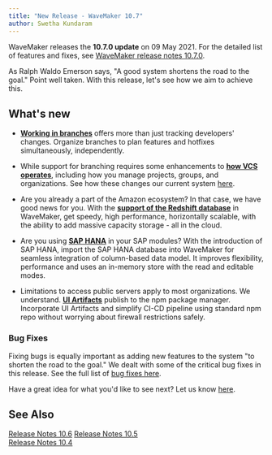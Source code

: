 ```yaml
---
title: "New Release - WaveMaker 10.7"
author: Swetha Kundaram
---
```



WaveMaker releases the **10.7.0 update** on 09 May 2021. For the detailed list of features and fixes, see [WaveMaker release notes 10.7.0](/learn/wavemaker-release-notes/v10-7-0).

As Ralph Waldo Emerson says, "A good system shortens the road to the goal." Point well taken. With this release, let's see how we aim to achieve this. 

<!-- truncate -->

## What's new

- **[Working in branches](/learn/wavemaker-release-notes/v10-7-0#work-in-branches)** offers more than just tracking developers' changes. Organize branches to plan features and hotfixes simultaneously, independently. 


- While support for branching requires some enhancements to **[how VCS operates](/learn/wavemaker-release-notes/v10-7-0#vcs-enhancements)**, including how you manage projects, groups, and organizations. See how these changes our current system [here](/learn/wavemaker-release-notes/v10-7-0#vcs-enhancements).


- Are you already a part of the Amazon ecosystem? In that case, we have good news for you. With the **[support of the Redshift database](/learn/wavemaker-release-notes/v10-7-0#support-for-red-shift-database)** in WaveMaker, get speedy, high performance, horizontally scalable, with the ability to add massive capacity storage - all in the cloud. 


- Are you using **[SAP HANA](/learn/wavemaker-release-notes/v10-7-0#support-for-sap-hana-database)** in your SAP modules? With the introduction of SAP HANA, import the SAP HANA database into WaveMaker for seamless integration of column-based data model. It improves flexibility, performance and uses an in-memory store with the read and editable modes.

- Limitations to access public servers apply to most organizations. We understand. **[UI Artifacts](/learn/wavemaker-release-notes/v10-7-0#ui-artifacts-now-published-to-npm)** publish to the npm package manager. Incorporate UI Artifacts and simplify CI-CD pipeline using standard npm repo without worrying about firewall restrictions safely. 

### Bug Fixes 

Fixing bugs is equally important as adding new features to the system "to shorten the road to the goal." We dealt with some of the critical bug fixes in this release. See the full list of [bug fixes here](/learn/wavemaker-release-notes/v10-7-0/#bug-fixes).

Have a great idea for what you'd like to see next? Let us know [here](mailto:info@wavemaker.com).

## See Also

[Release Notes 10.6](/learn/wavemaker-release-notes/v10-6-0/) 
[Release Notes 10.5](/learn/wavemaker-release-notes/v10-5-0/)  
[Release Notes 10.4](/learn/wavemaker-release-notes/v10-4-0/)  


